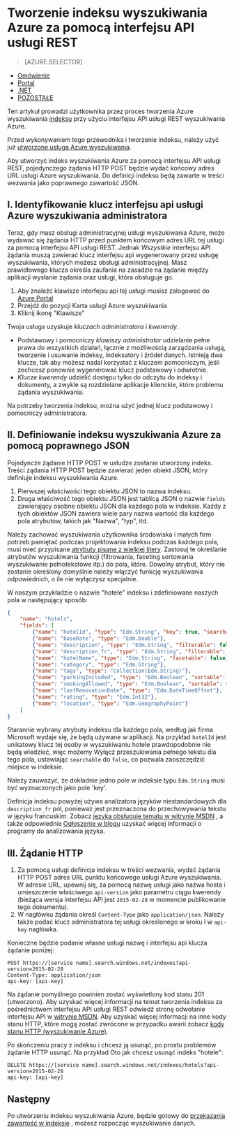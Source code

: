 <properties
    pageTitle="Tworzenie indeksu wyszukiwania Azure za pomocą interfejsu API usługi REST | Microsoft Azure | Usługa wyszukiwania hostowanej chmury"
    description="Tworzenie indeksu w kodzie przy użyciu interfejsu API usługi REST Azure wyszukiwania HTTP."
    services="search"
    documentationCenter=""
    authors="ashmaka"
    manager="jhubbard"
    editor=""
    tags="azure-portal"/>

<tags
    ms.service="search"
    ms.devlang="rest-api"
    ms.workload="search"
    ms.topic="get-started-article"
    ms.tgt_pltfrm="na"
    ms.date="08/29/2016"
    ms.author="ashmaka"/>

# <a name="create-an-azure-search-index-using-the-rest-api"></a>Tworzenie indeksu wyszukiwania Azure za pomocą interfejsu API usługi REST
> [AZURE.SELECTOR]
- [Omówienie](search-what-is-an-index.md)
- [Portal](search-create-index-portal.md)
- [.NET](search-create-index-dotnet.md)
- [POZOSTAŁE](search-create-index-rest-api.md)


Ten artykuł prowadzi użytkownika przez proces tworzenia Azure wyszukiwania [indeksu](https://msdn.microsoft.com/library/azure/dn798941.aspx) przy użyciu interfejsu API usługi REST wyszukiwania Azure.

Przed wykonywaniem tego przewodnika i tworzenie indeksu, należy użyć już [utworzone usługa Azure wyszukiwania](search-create-service-portal.md).

Aby utworzyć indeks wyszukiwania Azure za pomocą interfejsu API usługi REST, pojedynczego żądania HTTP POST będzie wydać końcowy adres URL usługi Azure wyszukiwania. Do definicji indeksu będą zawarte w treści wezwania jako poprawnego zawartość JSON.


## <a name="i-identify-your-azure-search-services-admin-api-key"></a>I. Identyfikowanie klucz interfejsu api usługi Azure wyszukiwania administratora
Teraz, gdy masz obsługi administracyjnej usługi wyszukiwania Azure, może wydawać się żądania HTTP przed punktem końcowym adres URL tej usługi za pomocą interfejsu API usługi REST. Jednak *Wszystkie* interfejsu API żądania muszą zawierać klucz interfejsu api wygenerowany przez usługę wyszukiwania, których możesz obsługi administracyjnej. Masz prawidłowego klucza określa zaufania na zasadzie na żądanie między aplikacji wysłanie żądania oraz usługi, która obsługuje go.

1. Aby znaleźć klawisze interfejsu api tej usługi musisz zalogować do [Azure Portal](https://portal.azure.com/)
2. Przejdź do pozycji Karta usługi Azure wyszukiwania
3. Kliknij ikonę "Klawisze"

Twoja usługa uzyskuje *kluczach administratora* i *kwerendy*.

 - Podstawowy i pomocniczy *klawiszy administrator* udzielanie pełne prawa do wszystkich działań, łącznie z możliwością zarządzania usługą, tworzenie i usuwanie indeksy, indeksatory i źródeł danych. Istnieją dwa klucze, tak aby możesz nadal korzystać z kluczem pomocniczym, jeśli zechcesz ponownie wygenerować klucz podstawowy i odwrotnie.
 - *Klucze kwerendy* udzielić dostępu tylko do odczytu do indeksy i dokumenty, a zwykle są rozdzielane aplikacje klienckie, które problemu żądania wyszukiwania.

Na potrzeby tworzenia indeksu, można użyć jednej klucz podstawowy i pomocniczy administratora.

## <a name="ii-define-your-azure-search-index-using-well-formed-json"></a>II. Definiowanie indeksu wyszukiwania Azure za pomocą poprawnego JSON
Pojedyncze żądanie HTTP POST w usłudze zostanie utworzony indeks. Treści żądania HTTP POST będzie zawierać jeden obiekt JSON, który definiuje indeksu wyszukiwania Azure.

1. Pierwszej właściwości tego obiektu JSON to nazwa indeksu.
2. Druga właściwość tego obiektu JSON jest tablicą JSON o nazwie `fields` zawierający osobne obiektu JSON dla każdego pola w indeksie. Każdy z tych obiektów JSON zawiera wiele pary nazwa wartość dla każdego pola atrybutów, takich jak "Nazwa", "typ", itd.

Należy zachować wyszukiwania użytkownika środowiska i małych firm potrzeb pamiętać podczas projektowania indeksu podczas każdego pola, musi mieć przypisane [atrybuty pisane z wielkiej litery](https://msdn.microsoft.com/library/azure/dn798941.aspx). Zastosuj te określanie atrybutów wyszukiwania funkcji (filtrowania, faceting sortowania wyszukiwanie pełnotekstowe itp.) do pola, które. Dowolny atrybut, który nie zostanie określony domyślnie należy włączyć funkcję wyszukiwania odpowiednich, o ile nie wyłączysz specjalnie.

W naszym przykładzie o nazwie "hotele" indeksu i zdefiniowane naszych pola w następujący sposób:

```JSON
{
    "name": "hotels",  
    "fields": [
        {"name": "hotelId", "type": "Edm.String", "key": true, "searchable": false, "sortable": false, "facetable": false},
        {"name": "baseRate", "type": "Edm.Double"},
        {"name": "description", "type": "Edm.String", "filterable": false, "sortable": false, "facetable": false},
        {"name": "description_fr", "type": "Edm.String", "filterable": false, "sortable": false, "facetable": false, "analyzer": "fr.lucene"},
        {"name": "hotelName", "type": "Edm.String", "facetable": false},
        {"name": "category", "type": "Edm.String"},
        {"name": "tags", "type": "Collection(Edm.String)"},
        {"name": "parkingIncluded", "type": "Edm.Boolean", "sortable": false},
        {"name": "smokingAllowed", "type": "Edm.Boolean", "sortable": false},
        {"name": "lastRenovationDate", "type": "Edm.DateTimeOffset"},
        {"name": "rating", "type": "Edm.Int32"},
        {"name": "location", "type": "Edm.GeographyPoint"}
    ]
}
```

Starannie wybrany atrybuty indeksu dla każdego pola, według jak firma Microsoft wydaje się, że będą używane w aplikacji. Na przykład `hotelId` jest unikatowy klucz tej osoby w wyszukiwaniu hotele prawdopodobnie nie będą wiedzieć, więc możemy Wyłącz przeszukiwania pełnego tekstu dla tego pola, ustawiając `searchable` do `false`, co pozwala zaoszczędzić miejsce w indeksie.

Należy zauważyć, że dokładnie jedno pole w indeksie typu `Edm.String` musi być wyznaczonych jako pole 'key'.

Definicja indeksu powyżej używa analizatora języków niestandardowych dla `description_fr` pól, ponieważ jest przeznaczona do przechowywania tekstu w języku francuskim. Zobacz [języka obsługuje tematu w witrynie MSDN](https://msdn.microsoft.com/library/azure/dn879793.aspx) , a także odpowiednie [Ogłoszenie w blogu](https://azure.microsoft.com/blog/language-support-in-azure-search/) uzyskać więcej informacji o programy do analizowania języka.

## <a name="iii-issue-the-http-request"></a>III. Żądanie HTTP
1. Za pomocą usługi definicja indeksu w treści wezwania, wydać żądania HTTP POST adres URL punktu końcowego usługi Azure wyszukiwania. W adresie URL, upewnij się, za pomocą nazwę usługi jako nazwa hosta i umieszczenie właściwego `api-version` jako parametru ciągu kwerendy (bieżąca wersja interfejsu API jest `2015-02-28` w momencie publikowanie tego dokumentu).
2. W nagłówku żądania określ `Content-Type` jako `application/json`. Należy także podać klucz administratora tej usługi określonego w kroku I w `api-key` nagłówka.


Konieczne będzie podanie własne usługi nazwę i interfejsu api klucza żądanie poniżej:


    POST https://[service name].search.windows.net/indexes?api-version=2015-02-28
    Content-Type: application/json
    api-key: [api-key]


Na żądanie pomyślnego powinien zostać wyświetlony kod stanu 201 (utworzono). Aby uzyskać więcej informacji na temat tworzenia indeksu za pośrednictwem interfejsu API usługi REST odwiedź stronę odwołanie interfejsu API w [witrynie MSDN](https://msdn.microsoft.com/library/azure/dn798941.aspx). Aby uzyskać więcej informacji na inne kody stanu HTTP, które mogą zostać zwrócone w przypadku awarii zobacz [kody stanu HTTP (wyszukiwanie Azure)](https://msdn.microsoft.com/library/azure/dn798925.aspx).

Po skończeniu pracy z indeksu i chcesz ją usunąć, po prostu problemów żądanie HTTP usunąć. Na przykład Oto jak chcesz usunąć indeks "hotele":

    DELETE https://[service name].search.windows.net/indexes/hotels?api-version=2015-02-28
    api-key: [api-key]


## <a name="next"></a>Następny
Po utworzeniu indeksu wyszukiwania Azure, będzie gotowy do [przekazania zawartość w indeksie](search-what-is-data-import.md) , możesz rozpocząć wyszukiwanie danych.
